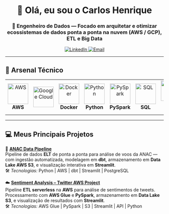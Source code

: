 <p align="center">
  <h1 align="center">👋 Olá, eu sou o <strong>Carlos Henrique</strong></h1>
  <h3 align="center">🚀 Engenheiro de Dados — Focado em arquitetar e otimizar ecossistemas de dados ponta a ponta na nuvem (AWS / GCP), ETL e Big Data</h3>
</p>

<div align="center">
  <a href="https://linkedin.com/in/carlos-henrique-2a0008378" target="_blank">
    <img src="https://img.shields.io/badge/-LinkedIn-%230077B5?style=for-the-badge&logo=linkedin&logoColor=white" alt="LinkedIn" />
  </a>
  <a href="mailto:henrique999930@gmail.com">
    <img src="https://img.shields.io/badge/-Gmail-%23333?style=for-the-badge&logo=gmail&logoColor=white" alt="Email" />
  </a>
</div>

---

## 🚀 Arsenal Técnico
<table align="center">
  <tr align="center">
    <td width="96"><img src="https://techstack-generator.vercel.app/aws-icon.svg" alt="AWS" width="65" height="65"/><br><strong>AWS</strong></td>
    </td>
    <td align="center" width="96">
      <a href="#gcp">
        <img src="https://skillicons.dev/icons?i=gcp" alt="Google Cloud" width="65" height="65" />
    <td width="96"><img src="https://techstack-generator.vercel.app/docker-icon.svg" alt="Docker" width="65" height="65"/><br><strong>Docker</strong></td>
    <td width="96"><img src="https://techstack-generator.vercel.app/python-icon.svg" alt="Python" width="65" height="65"/><br><strong>Python</strong></td>
    <td width="96"><img src="https://techstack-generator.vercel.app/js-icon.svg" alt="PySpark" width="65" height="65"/><br><strong>PySpark</strong></td>
    <td width="96"><img src="https://techstack-generator.vercel.app/ts-icon.svg" alt="SQL" width="65" height="65"/><br><strong>SQL</strong></td>
    <td width="96"><img src="https://techstack-generator.vercel.app/react-icon.svg" alt="Power BI" width="65" height="65"/><br><strong>Power BI</strong></td>
    </td>
    <td align="center" width="96">
      <a href="#git">
        <img src="https://skillicons.dev/icons?i=git" alt="Git" width="65" height="65" />
      </a>
      <br><strong>Git</strong>
    </td>
  </tr>
</table>

---

## 💻 Meus Principais Projetos

🚀 **[ANAC Data Pipeline](https://github.com/henrique999930-lgtm/anac-data-pipeline)**  
Pipeline de dados **ELT** de ponta a ponta para análise de voos da ANAC — com ingestão automatizada, modelagem em **dbt**, armazenamento em **Data Lake AWS S3**, e visualização interativa em **Streamlit**.  
🛠️ *Tecnologias:* Python | AWS | dbt | Streamlit | PostgreSQL  

☁️ **[Sentiment Analysis – Twitter AWS Project](https://github.com/henrique999930-lgtm/projeto-sentimento-twitter-aws)**  
Pipeline **ETL serverless** na **AWS** para análise de sentimentos de tweets. Processamento com **AWS Glue** e **PySpark**, armazenamento em **Data Lake S3**, e visualização de resultados com **Streamlit**.  
🛠️ *Tecnologias:* AWS Glue | PySpark | S3 | Streamlit | API | Python

